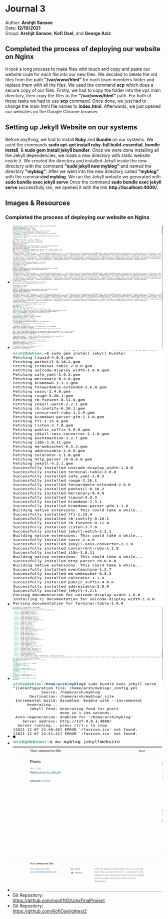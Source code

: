 # Journal 3
Author: **Arshjit Sansoe**<br/>
Date: **12/10/2021**<br/>
Group: **Arshjit Sansoe**, **Kofi Osel**, and **George Aziz**
## Completed the process of deploying our website on Nginx
It took a long process to make files with touch and copy and paste our website code for each file into our new files.
We decided to delete the old files from the path **"/var/www/html"** for each team members folder and replace them with 
all the files. We used the command **scp** which does a secure copy of our files. Firstly, we had to copy the folder
into the vps main directory, then copy the files to the **"/var/www/html"** path. For both of these tasks we had to use
**scp** command. Once done, we just had to change the main html file names to **index.html**. Afterwards, we just opened
our websites on the Google Chrome browser. 
## Setting up Jekyll Website on our systems
Before anything, we had to install **Ruby** and **Bundle** on our systems. We used the commands
**sudo apt-get install ruby-full build-essential**, **bundle install**, & **sudo gem install jekyll bundler**. Once we
were done installing all the Jekyll dependencies, we made a new directory with static website inside it. We created the 
directory and installed Jekyll inside the new directory with the command **"sudo jekyll new myblog"** and named the
directory **"myblog"**. After we went into the new directory called **"myblog"** with the command**cd myblog**. We ran
the Jekyll website we generated with **sudo bundle exec jekyll serve** Once the command **sudo bundle exec jekyll
serve** successfully ran, we opened it with the link **http://localhost:4000/**.
## Images & Resources
### Completed the process of deploying our website on Nginx
- ![](https://github.com/KofiOsel/gittest2/blob/master/test/Screenshot%202021-12-07%20230920.png?raw=true)
- ![](https://github.com/KofiOsel/gittest2/blob/master/test/Screenshot%202021-12-07%20231005.png?raw=true)
- ![](https://github.com/KofiOsel/gittest2/blob/master/test/Screenshot%202021-12-07%20231056.png?raw=true)
- ![](https://github.com/KofiOsel/gittest2/blob/master/test/Screenshot%202021-12-07%20231216.png?raw=true)
- ![](https://github.com/KofiOsel/gittest2/blob/master/test/Screenshot%202021-12-07%20231440.png?raw=true)
- ![](https://github.com/KofiOsel/gittest2/blob/master/test/Screenshot%202021-12-10%20204018.png?raw=true)
- ![](https://github.com/KofiOsel/gittest2/blob/master/test/Capture.JPG?raw=true)
- Git Repository:<br/>https://github.com/jojo0105/UnixFinalProject
- Git Repository:<br/>https://github.com/KofiOsel/gittest2